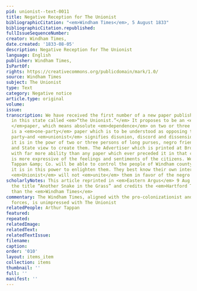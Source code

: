 ```yaml
---
pid: unionist--text-0011
title: Negative Reception for The Unionist
bibliographicCitation: "<em>Windham Times</em>, 5 August 1833"
bibliographicCitation.republished: 
fullIssueSequenceNumber: 
creator: Windham Times,
date.created: '1833-08-05'
description: Negative Reception for The Unionist
language: English
publisher: Windham Times,
IsPartOf: 
rights: https://creativecommons.org/publicdomain/mark/1.0/
source: Windham Times
subject: The Unionist
type: Text
category: Negative notice
article.type: original
volume: 
issue: 
transcription: We have received the first number of a new paper published at Brooklyn
  in this state called <em>“the Unionist.”</em> It proposes to be an <em>independent
  </em>paper, which means absolute <em>dependence</em> on two or three individuals—it
  is a <em>one-party</em> paper which is to be understood as opposing the democratic
  party—and <em>unionist</em> signifies disunion, discord and dissension, provided
  it is in the powr of two or three persons of long purses, negro friendship and church
  and State view to create them. The Advertiser which is printed at Brooklyn is conducted
  with far more ability than any paper which ever preceded it in that county, and
  is more expressive of the feelings and sentiments of the citizens. We doubt whether
  Tappan &amp; Co. will be able to control the people of Windham county, or whether
  it is in this power to enlighten them. They best know their own interest, and the
  <em>Unionist</em> will not <em>unite</em> them in favor of the negro school.
scholarlyNotes: This article reprinted in <em>Eastern Argus</em> 9 Aug 1833, with
  the title “Another Snake in the Grass” and credits the <em>Hartford Times</em> rather
  than the <em>Windham Times</em>
commentary: The Windham Times, aligned with the pro-colonizationist and Jacksonian
  forces, is unimpressed with The Unionist
relatedPeople: Arthur Tappan
featured: 
repeated: 
relatedImage: 
relatedText: 
relatedTextIssue: 
filename: 
caption: 
order: '010'
layout: items_item
collection: items
thumbnail: ''
full: ''
manifest: ''
---
```


